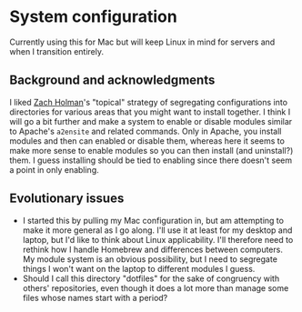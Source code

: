 # System configuration

Currently using this for Mac but will keep Linux in mind for servers and when I transition entirely.

## Background and acknowledgments

I liked [Zach Holman](https://github.com/holman/dotfiles)'s "topical" strategy of segregating configurations into directories for various areas that you might want to install together.
I think I will go a bit further and make a system to enable or disable modules similar to Apache's `a2ensite` and related commands.
Only in Apache, you install modules and then can enabled or disable them, whereas here it seems to make more sense to enable modules so you can then install (and uninstall?) them.
I guess installing should be tied to enabling since there doesn't seem a point in only enabling.

## Evolutionary issues

* I started this by pulling my Mac configuration in, but am attempting to make it more general as I go along.
I'll use it at least for my desktop and laptop, but I'd like to think about Linux applicability.
I'll therefore need to rethink how I handle Homebrew and differences between computers.
My module system is an obvious possibility, but I need to segregate things I won't want on the laptop to different modules I guess.
* Should I call this directory "dotfiles" for the sake of congruency with others' repositories, even though it does a lot more than manage some files whose names start with a period?


